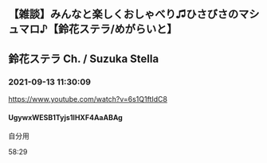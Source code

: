 ## 【雑談】みんなと楽しくおしゃべり♫ひさびさのマシュマロ♪【鈴花ステラ/めがらいと】
## 鈴花ステラ Ch. / Suzuka Stella
### 2021-09-13 11:30:09
https://www.youtube.com/watch?v=6s1Q1ftIdC8
#### UgywxWESB1Tyjs1lHXF4AaABAg
自分用

58:29


